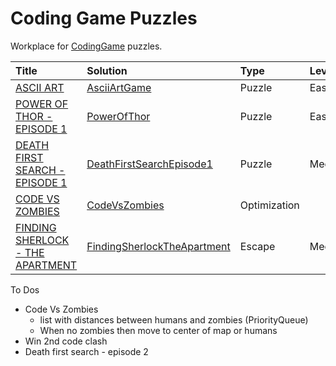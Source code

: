 # Coding Game Puzzles

Workplace for [CodingGame](https://www.codingame.com/) puzzles.

| Title                              | Solution                      | Type         | Level  |
|:-----------------------------------|:------------------------------|:-------------|:-------| 
| [ASCII ART]                        | [AsciiArtGame]                | Puzzle       | Easy   |
| [POWER OF THOR - EPISODE 1]        | [PowerOfThor]                 | Puzzle       | Easy   |
| [DEATH FIRST SEARCH - EPISODE 1]   | [DeathFirstSearchEpisode1]    | Puzzle       | Medium |
| [CODE VS ZOMBIES]                  | [CodeVsZombies]               | Optimization |        |
| [FINDING SHERLOCK - THE APARTMENT] | [FindingSherlockTheApartment] | Escape       | Medium |

To Dos

* Code Vs Zombies
    * list with distances between humans and zombies (PriorityQueue)
    * When no zombies then move to center of map or humans
* Win 2nd code clash
* Death first search - episode 2

[ASCII ART]: https://www.codingame.com/training/easy/ascii-art

[AsciiArtGame]: src/main/kotlin/AsciiArtGame.kt

[POWER OF THOR - EPISODE 1]: https://www.codingame.com/training/easy/power-of-thor-episode-1

[PowerOfThor]: src/main/kotlin/PowerOfThor.kt

[DEATH FIRST SEARCH - EPISODE 1]: https://www.codingame.com/training/medium/death-first-search-episode-1

[DeathFirstSearchEpisode1]: src/main/kotlin/DeathFirstSearchEpisode1.kt

[CODE VS ZOMBIES]: https://www.codingame.com/multiplayer/optimization/code-vs-zombies

[CodeVsZombies]: src/main/kotlin/DeathFirstSearchEpisode1.kt

[FINDING SHERLOCK - THE APARTMENT]: https://escape.codingame.com/games/12

[FindingSherlockTheApartment]: src/main/kotlin/FindingSherlockTheApartment.kt

